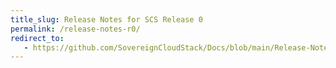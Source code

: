 ```yaml
---
title_slug: Release Notes for SCS Release 0
permalink: /release-notes-r0/
redirect_to:
   - https://github.com/SovereignCloudStack/Docs/blob/main/Release-Notes/Release0.md
---
```

